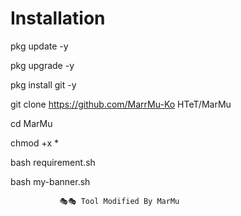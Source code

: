 # Installation

pkg update -y

pkg upgrade -y

pkg install git -y

git clone https://github.com/MarrMu-Ko HTeT/MarMu

cd MarMu

chmod +x *

bash requirement.sh

bash my-banner.sh


               🎭🎭 Tool Modified By MarMu
